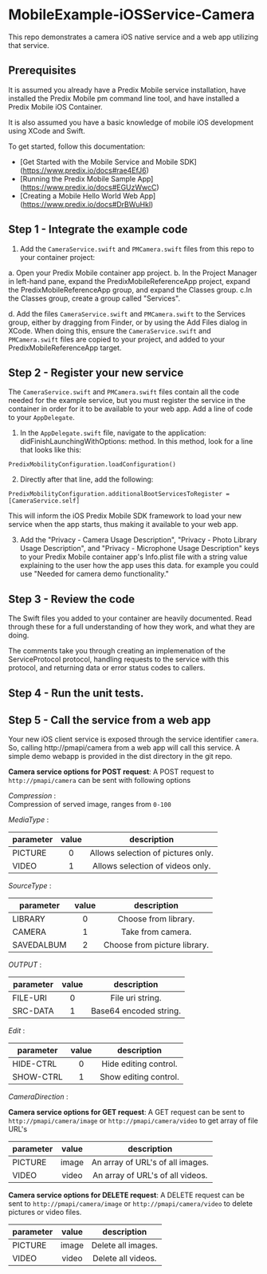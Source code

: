 # MobileExample-iOSService-Camera
This repo demonstrates a camera iOS native service and a web app utilizing that service.

## Prerequisites
It is assumed you already have a Predix Mobile service installation, have installed the Predix Mobile pm command line tool, and have installed a Predix Mobile iOS Container.

It is also assumed you have a basic knowledge of mobile iOS development using XCode and Swift.

To get started, follow this documentation:
* [Get Started with the Mobile Service and Mobile SDK] (https://www.predix.io/docs#rae4EfJ6) 
* [Running the Predix Mobile Sample App] (https://www.predix.io/docs#EGUzWwcC)
* [Creating a Mobile Hello World Web App] (https://www.predix.io/docs#DrBWuHkl) 


## Step 1 - Integrate the example code

1. Add the `CameraService.swift` and `PMCamera.swift` files from this repo to your container project:

  a. Open your Predix Mobile container app project. 
  b. In the Project Manager in left-hand pane, expand the PredixMobileReferenceApp project, expand the PredixMobileReferenceApp group, and expand the Classes group. 
  c.In the Classes group, create a group called "Services".

  d. Add the files `CameraService.swift` and `PMCamera.swift` to the Services group, either by dragging from Finder, or by using the Add Files dialog in XCode. When doing this, ensure the `CameraService.swift` and `PMCamera.swift` files are copied to your project, and added to your PredixMobileReferenceApp target.

## Step 2 - Register your new service

The `CameraService.swift` and `PMCamera.swift` files contain all the code needed for the example service, but you must register the service in the container in order for it to be available to your web app. Add a line of code to your `AppDelegate`.

1. In the `AppDelegate.swift` file, navigate to the application: didFinishLaunchingWithOptions: method. In this method, look for a line that looks like this:
```
PredixMobilityConfiguration.loadConfiguration()
```
2. Directly after that line, add the following:
```
PredixMobilityConfiguration.additionalBootServicesToRegister = [CameraService.self]
```
This will inform the iOS Predix Mobile SDK framework to load your new service when the app starts, thus making it available to your web app.

3. Add the "Privacy - Camera Usage Description", "Privacy - Photo Library Usage Description", and "Privacy - Microphone Usage Description" keys to your Predix Mobile container app's Info.plist file with a string value explaining to the user how the app uses this data. for example you could use "Needed for camera demo functionality."


## Step 3 - Review the code

The Swift files you added to your container are heavily documented. Read through these for a full understanding of how they work, and what they are doing.

The comments take you through creating an implemenation of the ServiceProtocol protocol, handling requests to the service with this protocol, and returning data or error status codes to callers.

## Step 4 - Run the unit tests.


## Step 5 - Call the service from a web app

Your new iOS client service is exposed through the service identifier `camera`. So, calling http://pmapi/camera from a web app will call this service.
A simple demo webapp is provided in the dist directory in the git repo.

**Camera service options for POST request**:  A POST request to `http://pmapi/camera` can be sent with following options  

*Compression* :  
    Compression of served image, ranges from `0-100`  

*MediaType* :  

| parameter     | value         | description                        |  
| ------------- |:-------------:| :---------------------------------:|  
| PICTURE       | 0             | Allows selection of pictures only. |  
| VIDEO         | 1             | Allows selection of videos only.   |  


*SourceType* :  

| parameter     | value         | description                        |  
| ------------- |:-------------:| :---------------------------------:|  
| LIBRARY       | 0             | Choose from library.               |  
| CAMERA        | 1             | Take from camera.                  |  
| SAVEDALBUM    | 2             | Choose from picture library.       |  


*OUTPUT* :  

| parameter     | value         | description                        |  
| ------------- |:-------------:| :---------------------------------:|
| FILE-URI      | 0             | File uri string.                   |
| SRC-DATA      | 1             | Base64 encoded string.             |


*Edit* :  

| parameter     | value         | description                        |  
| ------------- |:-------------:| :---------------------------------:|
| HIDE-CTRL     | 0             | Hide editing control.              |
| SHOW-CTRL     | 1             | Show editing control.              |


*CameraDirection* : <TODO>  


**Camera service options for GET request**: A GET request can be sent to `http://pmapi/camera/image` or `http://pmapi/camera/video` to get array of file URL's  

| parameter     | value         | description                        |  
| ------------- |:-------------:| :---------------------------------:|
| PICTURE       | image         | An array of URL's of all images.   |
| VIDEO         | video         | An array of URL's of all videos.   |


**Camera service options for DELETE request**: A DELETE request can be sent to `http://pmapi/camera/image` or `http://pmapi/camera/video` to delete pictures or video files.  

| parameter     | value         | description                        |  
| ------------- |:-------------:| :---------------------------------:|
| PICTURE       | image         | Delete all images.                 |
| VIDEO         | video         | Delete all videos.                 |

